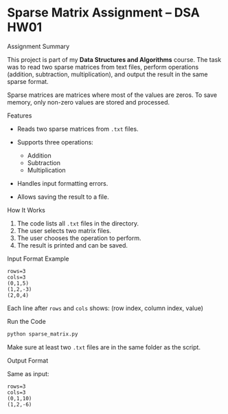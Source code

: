# Sparse Matrix Assignment – DSA HW01

 Assignment Summary

This project is part of my **Data Structures and Algorithms** course. The task was to read two sparse matrices from text files, perform operations (addition, subtraction, multiplication), and output the result in the same sparse format.

Sparse matrices are matrices where most of the values are zeros. To save memory, only non-zero values are stored and processed.

 Features

* Reads two sparse matrices from `.txt` files.
* Supports three operations:

  * Addition
  * Subtraction
  * Multiplication
* Handles input formatting errors.
* Allows saving the result to a file.

 How It Works

1. The code lists all `.txt` files in the directory.
2. The user selects two matrix files.
3. The user chooses the operation to perform.
4. The result is printed and can be saved.

 Input Format Example

```text
rows=3
cols=3
(0,1,5)
(1,2,-3)
(2,0,4)
```

Each line after `rows` and `cols` shows:
(row index, column index, value)

 Run the Code

```bash
python sparse_matrix.py
```

Make sure at least two `.txt` files are in the same folder as the script.

 Output Format

Same as input:

```text
rows=3
cols=3
(0,1,10)
(1,2,-6)
```

